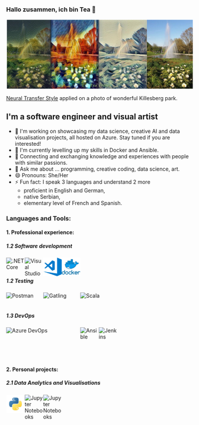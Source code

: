 ### Hallo zusammen, ich bin Tea  👋

 <img alt="Banner" src="https://github.com/teaprokic/teaprokic/blob/main/Banner.png" />
 
 [Neural Transfer Style](https://www.tensorflow.org/tutorials/generative/style_transfer/) applied on a photo of wonderful Killesberg park. 

## I'm a software engineer and visual artist 
- 🔭 I'm working on showcasing my data science, creative AI and data visualisation projects, all hosted on Azure. Stay tuned if you are interested!
- 🌱 I'm currently levelling up my skills in Docker and Ansible.
- 👯 Connecting and exchanging knowledge and experiences with people with similar passions. 
- 💬 Ask me about ... programming, creative coding, data science, art. 
- 😄 Pronouns: She/Her
- ⚡ Fun fact: I speak 3 languages and understand 2 more
  - proficient in English and German,
  - native Serbian,
  - elementary level of French and Spanish. 

### Languages and Tools:

#### 1. Professional experience: 

##### 1.2 Software development

  [<img align="left" alt=".NET Core" width="50px" src="https://upload.wikimedia.org/wikipedia/commons/e/ee/.NET_Core_Logo.svg" />](https://dotnet.microsoft.com/download/dotnet-core)
  [<img align="left" alt="Visual Studio" width="50px" src="https://upload.wikimedia.org/wikipedia/commons/c/cd/Visual_Studio_2017_Logo.svg" />](https://visualstudio.microsoft.com/vs/)
  [<img align="left" alt="Visual Studio Code" width="50px" src="https://raw.githubusercontent.com/github/explore/80688e429a7d4ef2fca1e82350fe8e3517d3494d/topics/visual-studio-code/visual-studio-code.png" />](https://code.visualstudio.com/)
   [<img align="left" alt="Docker" width="50px" src="https://raw.githubusercontent.com/github/explore/80688e429a7d4ef2fca1e82350fe8e3517d3494d/topics/docker/docker.png" />](https://www.docker.com/products/)
 <br/> <br/> 

##### 1.2 Testing

[<img align="left" alt="Postman" width="100px" src="https://www.testautomatisierung.org/wp-content/uploads/postman-705x431.jpg" />](https://www.postman.com/)
[<img align="left" alt="Gatling" width="100px" src="https://upload.wikimedia.org/wikipedia/commons/e/ea/Gatling-logo.png" />](https://gatling.io/)
[<img align="left" alt="Scala" width="100px" src="https://upload.wikimedia.org/wikipedia/commons/3/39/Scala-full-color.svg" />](https://www.scala-lang.org/)
 <br/> <br/> 

##### 1.3 DevOps
 [<img align="left" alt="Azure DevOps" width="200px" src="https://logodix.com/logo/636467.png"/>](https://azure.microsoft.com/services/devops/)
 [<img align="left" alt="Ansible" width="50px" src="https://upload.wikimedia.org/wikipedia/commons/2/24/Ansible_logo.svg" />](https://www.ansible.com/)
 [<img align="left" alt="Jenkins" width="50px" src="https://upload.wikimedia.org/wikipedia/commons/thumb/e/e9/Jenkins_logo.svg/434px-Jenkins_logo.svg.png" />](https://www.jenkins.io/)
 <br/> <br/> <br/> <br/> <br/>

#### 2. Personal projects: 
##### 2.1 Data Analytics and Visualisations
[<img align="left" alt="python" width="50px" src="https://raw.githubusercontent.com/github/explore/80688e429a7d4ef2fca1e82350fe8e3517d3494d/topics/python/python.png" />](https://docs.python.org/)
[<img align="left" alt="Jupyter Notebooks" width="50px" src="https://upload.wikimedia.org/wikipedia/commons/3/38/Jupyter_logo.svg" />](https://jupyter.org/)
[<img align="left" alt="Jupyter Notebooks" width="50px" src="https://avatars3.githubusercontent.com/u/1562726?s=400&v=4" />](https://d3js.org/)
 <br/> <br/> <br/> <br/>
